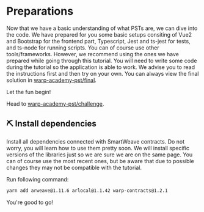 # Preparations

Now that we have a basic understanding of what PSTs are, we can dive into the code.
We have prepared for you some basic setups consiting of Vue2 and Bootstrap for the frontend part, Typescript, Jest and ts-jest for tests, and ts-node for running scripts. You can of course use other tools/frameworks. However, we recommend using the ones we have prepared while going through this tutorial. You will need to write some code during the tutorial so the application is able to work. We advise you to read the instructions first and then try on your own. You can always view the final solution in [warp-academy-pst/final](https://github.com/warp-contracts/academy/tree/main/warp-academy-pst/final).

Let the fun begin!

Head to [warp-academy-pst/challenge](https://github.com/warp-contracts/academy/tree/main/warp-academy-pst/challenge).

## ⛏️ Install dependencies

Install all dependencies connected with SmartWeave contracts. Do not worry, you will learn how to use them pretty soon. We will install specific versions of the libraries just so we are sure we are on the same page. You can of course use the most recent ones, but be aware that due to possible changes they may not be compatible with the tutorial.

Run following command:

```bash
yarn add arweave@1.11.6 arlocal@1.1.42 warp-contracts@1.2.1
```

You're good to go!

